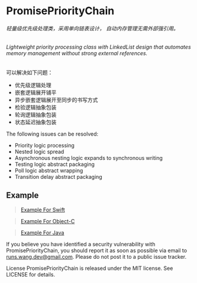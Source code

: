 # PromisePriorityChain
###### 轻量级优先级处理类，采用单向链表设计， 自动内存管理无需外部强引用。
###### Lightweight priority processing class with LinkedList design that automates memory management without strong external references.


可以解决如下问题：
* 优先级逻辑处理
* 嵌套逻辑展开铺平
* 异步嵌套逻辑展开至同步的书写方式
* 检验逻辑抽象包装
* 轮询逻辑抽象包装
* 状态延迟抽象包装

The following issues can be resolved:
*  Priority logic processing
*  Nested logic spread
*  Asynchronous nesting logic expands to synchronous writing
*  Testing logic abstract packaging
*  Poll logic abstract wrapping
*  Transition delay abstract packaging


## Example


>[Example For Swift](https://github.com/RunsCode/PromisePriorityChain/blob/master/Swift-Example.md)  

>[Example For Object-C](https://github.com/RunsCode/PromisePriorityChain/blob/master/OC-Example.md)  

>[Example For Java](https://github.com/RunsCode/PromisePriorityChain/blob/master/Java-Example.md)






  
  
If you believe you have identified a security vulnerability with PromisePriorityChain, you should report it as soon as possible via email to runs.wang.dev@gmail.com. Please do not post it to a public issue tracker.

License
PromisePriorityChain is released under the MIT license. See LICENSE for details.